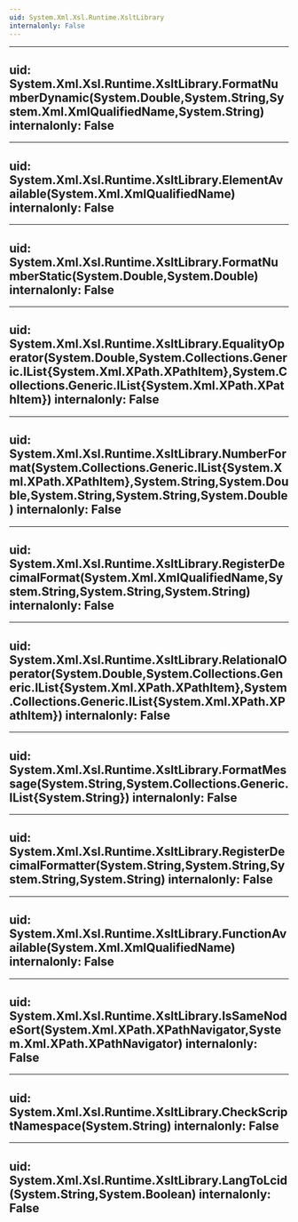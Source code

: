 ```yaml
---
uid: System.Xml.Xsl.Runtime.XsltLibrary
internalonly: False
---
```


---
uid: System.Xml.Xsl.Runtime.XsltLibrary.FormatNumberDynamic(System.Double,System.String,System.Xml.XmlQualifiedName,System.String)
internalonly: False
---

---
uid: System.Xml.Xsl.Runtime.XsltLibrary.ElementAvailable(System.Xml.XmlQualifiedName)
internalonly: False
---

---
uid: System.Xml.Xsl.Runtime.XsltLibrary.FormatNumberStatic(System.Double,System.Double)
internalonly: False
---

---
uid: System.Xml.Xsl.Runtime.XsltLibrary.EqualityOperator(System.Double,System.Collections.Generic.IList{System.Xml.XPath.XPathItem},System.Collections.Generic.IList{System.Xml.XPath.XPathItem})
internalonly: False
---

---
uid: System.Xml.Xsl.Runtime.XsltLibrary.NumberFormat(System.Collections.Generic.IList{System.Xml.XPath.XPathItem},System.String,System.Double,System.String,System.String,System.Double)
internalonly: False
---

---
uid: System.Xml.Xsl.Runtime.XsltLibrary.RegisterDecimalFormat(System.Xml.XmlQualifiedName,System.String,System.String,System.String)
internalonly: False
---

---
uid: System.Xml.Xsl.Runtime.XsltLibrary.RelationalOperator(System.Double,System.Collections.Generic.IList{System.Xml.XPath.XPathItem},System.Collections.Generic.IList{System.Xml.XPath.XPathItem})
internalonly: False
---

---
uid: System.Xml.Xsl.Runtime.XsltLibrary.FormatMessage(System.String,System.Collections.Generic.IList{System.String})
internalonly: False
---

---
uid: System.Xml.Xsl.Runtime.XsltLibrary.RegisterDecimalFormatter(System.String,System.String,System.String,System.String)
internalonly: False
---

---
uid: System.Xml.Xsl.Runtime.XsltLibrary.FunctionAvailable(System.Xml.XmlQualifiedName)
internalonly: False
---

---
uid: System.Xml.Xsl.Runtime.XsltLibrary.IsSameNodeSort(System.Xml.XPath.XPathNavigator,System.Xml.XPath.XPathNavigator)
internalonly: False
---

---
uid: System.Xml.Xsl.Runtime.XsltLibrary.CheckScriptNamespace(System.String)
internalonly: False
---

---
uid: System.Xml.Xsl.Runtime.XsltLibrary.LangToLcid(System.String,System.Boolean)
internalonly: False
---
